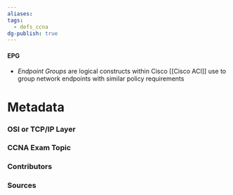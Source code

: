 ```yaml
---
aliases: 
tags:
  - defs_ccna
dg-publish: true
---
```

#### EPG
- *Endpoint Groups* are logical constructs within Cisco [[Cisco ACI]] use to group network endpoints with similar policy requirements







# Metadata
### OSI or TCP/IP Layer

### CCNA Exam Topic

### Contributors

### Sources

